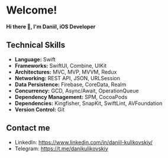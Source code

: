 # Welcome!
**Hi there 👋, I'm Daniil, iOS Developer**  

## **Technical Skills**
- **Language:** Swift
- **Frameworks:** SwiftUI, Combine, UIKit
- **Architectures:** MVC, MVP, MVVM, Redux 
- **Networking:** REST API, JSON, URLSession
- **Data Persistence:** Firebase, CoreData, Realm
- **Concurrency:** GCD, Async/Await, OperationQueue
- **Dependency Management:** SPM, CocoaPods   
- **Dependencies:** Kingfisher, SnapKit, SwiftLint, AVFoundation  
- **Version Control:** Git   

## Contact me

- LinkedIn: https://www.linkedin.com/in/daniil-kulikovskiy/
- Telegram: https://t.me/danikulikovskiy
